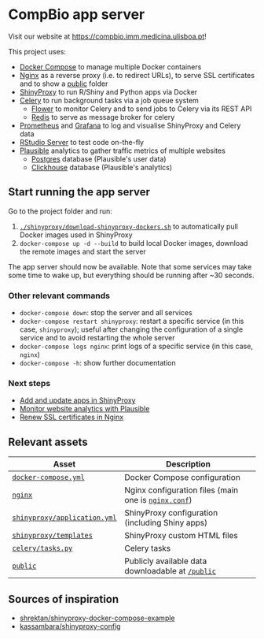 # CompBio app server

Visit our website at https://compbio.imm.medicina.ulisboa.pt!

This project uses:
- [Docker Compose][] to manage multiple Docker containers
- [Nginx][] as a reverse proxy (i.e. to redirect URLs), to serve SSL
certificates and to show a [public](nginx/public) folder
- [ShinyProxy][] to run R/Shiny and Python apps via Docker
- [Celery][] to run background tasks via a job queue system
  - [Flower][] to monitor Celery and to send jobs to Celery via its REST API
  - [Redis][] to serve as message broker for celery
- [Prometheus][] and [Grafana][] to log and visualise ShinyProxy and Celery data
- [RStudio Server][] to test code on-the-fly
- [Plausible][] analytics to gather traffic metrics of multiple websites
  - [Postgres][] database (Plausible's user data)
  - [Clickhouse][] database (Plausible's analytics)

[Docker Compose]: https://docs.docker.com/compose/
[ShinyProxy]: https://shinyproxy.io
[Grafana]: https://grafana.com
[Celery]: https://docs.celeryproject.org/
[Flower]: https://flower.readthedocs.io/en/latest/
[Redis]: https://redis.io
[Prometheus]: https://prometheus.io
[RStudio Server]: https://www.rstudio.com/products/rstudio/
[Nginx]: https://nginx.org
[Plausible]: https://plausible.io
[Postgres]: https://www.postgresql.org
[Clickhouse]: https://clickhouse.com

## Start running the app server

Go to the project folder and run:

1. [`./shinyproxy/download-shinyproxy-dockers.sh`][downloadDockers] to
automatically pull Docker images used in ShinyProxy
2. `docker-compose up -d --build` to build local Docker images, download the
remote images and start the server

The app server should now be available. Note that some services may take some
time to wake up, but everything should be running after ~30 seconds.

[downloadDockers]: shinyproxy/download-shinyproxy-dockers.sh

### Other relevant commands

- `docker-compose down`: stop the server and all services
- `docker-compose restart shinyproxy`: restart a specific service (in this case,
`shinyproxy`); useful after changing the configuration of a single service and
to avoid restarting the whole server
- `docker-compose logs nginx`: print logs of a specific service (in this case,
`nginx`)
- `docker-compose -h`: show further documentation

### Next steps

- [Add and update apps in ShinyProxy](shinyproxy)
- [Monitor website analytics with Plausible](plausible)
- [Renew SSL certificates in Nginx](nginx)

## Relevant assets

Asset                                           | Description
----------------------------------------------- | --------------------------------------------------------------------
[`docker-compose.yml`](docker-compose.yml)      | Docker Compose configuration
[`nginx`](nginx)                                | Nginx configuration files (main one is [`nginx.conf`][nginx.conf])
[`shinyproxy/application.yml`][application.yml] | ShinyProxy configuration (including Shiny apps)
[`shinyproxy/templates`](shinyproxy/templates)  | ShinyProxy custom HTML files
[`celery/tasks.py`](celery/tasks.py)            | Celery tasks
[`public`](nginx/public)                        | Publicly available data downloadable at [`/public`][public]

[application.yml]: shinyproxy/application.yml
[nginx.conf]: nginx/nginx.conf
[public]: https://compbio.imm.medicina.ulisboa.pt/public

## Sources of inspiration

- [shrektan/shinyproxy-docker-compose-example][shrektan]
- [kassambara/shinyproxy-config][kassambra]

[shrektan]: https://github.com/shrektan/shinyproxy-docker-compose-example
[kassambra]: https://github.com/kassambara/shinyproxy-config
